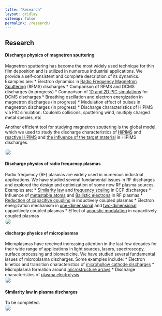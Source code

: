 ```yaml
---
title: "Research"
layout: gridlay
sitemap: false
permalink: /research/
---
```


<!-- <style> -->
<!-- iframe { -->
<!--   height: 100%; -->
<!--   width: 175px !important; -->
<!--   display: inline; -->
<!--   vertical-align:middle; -->
<!--   margin:0px !important; -->
<!--   padding:0px !important; -->
<!--   width: 175px; -->
<!--   display: inline; -->
<!--   vertical-align:middle; -->
<!--   border: 1px solid red; -->
<!-- } -->
<!-- .col-md-3 { -->
<!--   margin:0px !important; -->
<!--   padding:0px !important; -->
<!--   overflow:hidden; -->
<!--   display: table-cell; -->
<!--   text-align:center; -->
<!--   background: white; -->
<!--   width: 175px; -->
<!--   border: 0px solid transparent; -->
<!--   border-radius:20px; -->
<!-- } -->
<!-- </style> -->

<style>
img{
  border-radius: 10px;
}
.col-md-3 {
  margin-top:10px;
  margin-bottom:10px;
  padding:0px;
  display:block;
  overflow:hidden;
  text-align:center;
  display: table-cell;
  background: white;
  border-radius: 20px;
  height: auto;
  <!-- border: 1px solid black; -->
}
iframe {
  margin:0;
  padding:0;
  width: 175px;
  display: inline;
  vertical-align: middle;
}
</style>

  <!-- border: 5px solid red; -->
  <!-- margin-bottom:5px; -->
  <!-- margin-left:5px; -->
  <!-- float: none; -->

## Research

<div class="jumbotron">
<div class="row align-items-end">
<div class="col-md-9 col-sm-12">
 <h4>Discharge physics of magnetron sputtering</h4>
Magnetron sputtering has become the most widely used technique for thin film deposition and is utilized in numerous industrial applications.
We provide a self-consistent and complete description of its dynamics.
Examples are:
* Electron dynamics in <a href="{{ site.url }}{{ site.baseurl }}/papers/zheng20psst.pdf" target="_blank">Radio Frequency Magnetron Sputtering</a> (RFMS) discharges
* Comparison of RFMS and DCMS discharges (in progress)
* Comparison of <a href="{{ site.url }}{{ site.baseurl }}/papers/zheng20pop.pdf" target="_blank">1D and 2D PIC simulations</a> for DCMS discharges
* Breathing oscillation and electron energization in magnetron discharges (in progress) 
* Modulation effect of pulses in magnetron discharges (in progress)
* Discharge characteristics of HiPIMS via PIC simulation: Coulomb collisions, sputtering wind, multiply charged metal species, etc

Another efficient tool for studying magnetron sputtering is the global model, which we used to study the discharge characteristics of <a href="{{ site.url }}{{ site.baseurl }}/papers/zheng15_press_effec_energ_depos_cu.pdf" target="_blank">HiPIMS</a> and <a href="{{ site.url }}{{ site.baseurl }}/papers/zheng17_global_plasm_model_react_depos.pdf" target="_blank">reactive HiPIMS</a> and <a href="{{ site.url }}{{ site.baseurl }}/papers/zheng19_disch_depos_charac_high_power.pdf" target="_blank">the influence of the target material</a> in HiPIMS discharges.

</div>
<div class="col-md-3 col-sm-12" style="background-color:transparent;">
  <img src="{{ site.url }}{{ site.baseurl }}/images/research_rfms.gif" width="200%"/>
</div>
</div>
</div>


<div class="jumbotron">
<div class="row align-items-end">
<div class="col-md-9 col-sm-12">
 <h4>Discharge physics of radio frequency plasmas</h4>
Radio frequency (RF) plasmas are widely used in numerous industrial applications.
We have studied several fundamental issues in RF discharges and explored the design and optimization of some new RF plasma sources.
Examples are:
* <a href="{{ site.url }}{{ site.baseurl }}/papers/fu20_simil_law_frequen_scalin_low.pdf" target="_blank">Similarity law</a> and <a href="{{ site.url }}{{ site.baseurl }}/papers/fu20_simil_capac_radio_frequen_disch_nonloc_regim.pdf" target="_blank">frequency scaling</a> in CCP discharges
* Influence of <a href="{{ site.url }}{{ site.baseurl }}/papers/zheng20_influen_metas_atoms_low_press.pdf" target="_blank">metastable atoms</a> and <a href="{{ site.url }}{{ site.baseurl }}/papers/fu20_high_energ_ballis_elect_low.pdf" target="_blank">Ballistic electrons</a> in RF plasmas
* <a href="{{ site.url }}{{ site.baseurl }}/papers/zheng19_reduc_capac_coupl_induc_coupl.pdf" target="_blank">Reduction of capacitive coupling</a> in inductively coupled plasmas
* Electron energization mechanism in <a href="{{ site.url }}{{ site.baseurl }}/papers/zheng19_enhan_ohmic_heatin_by_hall.pdf" target="_blank">one-dimensional</a> and <a href="{{ site.url }}{{ site.baseurl }}/papers/zheng20psst.pdf" target="_blank">two-dimensional</a> capacitively coupled plasmas
* Effect of <a href="{{ site.url }}{{ site.baseurl }}/papers/zheng18_acous_stand_wave_modul_capac_coupl_plasm.pdf" target="_blank">acoustic modulation</a> in capacitively coupled plasmas

</div>
<div class="col-md-3 col-sm-12" style="background-color:transparent;">
  <img src="{{ site.url }}{{ site.baseurl }}/images/ccp.jpg" width="100%"/>
</div>
</div>
</div>


<div class="jumbotron">
<div class="row align-items-end">
<div class="col-md-9 col-sm-12">
 <h4>discharge physics of microplasmas</h4>
Microplasmas have received increasing attention in the last few decades for their wide range of applications in light sources, lasers, spectroscopy, surface processing and biomedicine.
We have studied several fundamental issues of microplasma discharges.
Some examples include:
* Electron kinetics and transition characteristics of <a href="{{ site.url }}{{ site.baseurl }}/papers/fu20jap.pdf" target="_blank">microhollow cathode discharges</a>
* Microplasma formation around <a href="{{ site.url }}{{ site.baseurl }}/papers/fu20jap.pdf" target="_blank">microstructure arrays</a>
* Discharge characteristics of <a href="{{ site.url }}{{ site.baseurl }}/papers/fu20jap.pdf" target="_blank">plasma electrolysis</a>

</div>
<div class="col-md-3 col-sm-12" style="background-color:transparent;">
  <img src="{{ site.url }}{{ site.baseurl }}/images/actuator.gif" width="100%"/>
</div>
</div>
</div>


<div class="jumbotron">
<div class="row align-items-end">
<div class="col-md-9 col-sm-12">
 <h4>Similarity law in plasma discharges</h4>
 To be completed.

</div>
<div class="col-md-3 col-sm-12" style="background-color:transparent;">
  <img src="{{ site.url }}{{ site.baseurl }}/images/similarity.jpg" width="100%"/>
</div>
</div>
</div>